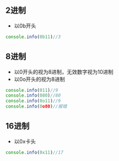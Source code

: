 ## 2进制
- 以0b开头
```javascript
console.info(0b11)//3
```
## 8进制
- 以0开头的视为8进制，无效数字视为10进制
- 以0o开头的视为8进制
```javascript
console.info(011)//9
console.info(080)//80
console.info(0o11)//9
console.info(0o80)//报错
```
##  16进制
- 以0x卡头
```javascript
console.info(0x11)//17
```